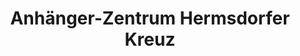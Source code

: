 ---
title: "Anhänger-Zentrum Hermsdorfer Kreuz"
url: /reichenbach/anhaenger-zentrum-hermsdorfer-kreuz/
shop: Anhänger
---